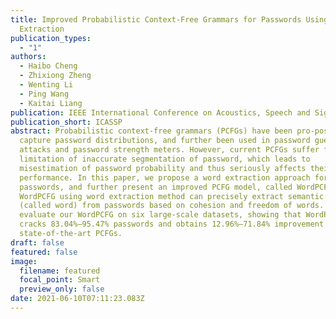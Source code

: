 ```yaml
---
title: Improved Probabilistic Context-Free Grammars for Passwords Using Word
  Extraction
publication_types:
  - "1"
authors:
  - Haibo Cheng
  - Zhixiong Zheng
  - Wenting Li
  - Ping Wang
  - Kaitai Liang
publication: IEEE International Conference on Acoustics, Speech and Signal Processing
publication_short: ICASSP
abstract: Probabilistic context-free grammars (PCFGs) have been pro-posed to
  capture password distributions, and further been used in password guessing
  attacks and password strength meters. However, current PCFGs suffer from the
  limitation of inaccurate segmentation of password, which leads to
  misestimation of password probability and thus seriously affects their
  performance. In this paper, we propose a word extraction approach for
  passwords, and further present an improved PCFG model, called WordPCFG. The
  WordPCFG using word extraction method can precisely extract semantic segments
  (called word) from passwords based on cohesion and freedom of words. We
  evaluate our WordPCFG on six large-scale datasets, showing that WordPCFG
  cracks 83.04%–95.47% passwords and obtains 12.96%–71.84% improvement over the
  state-of-the-art PCFGs.
draft: false
featured: false
image:
  filename: featured
  focal_point: Smart
  preview_only: false
date: 2021-06-10T07:11:23.083Z
---
```


